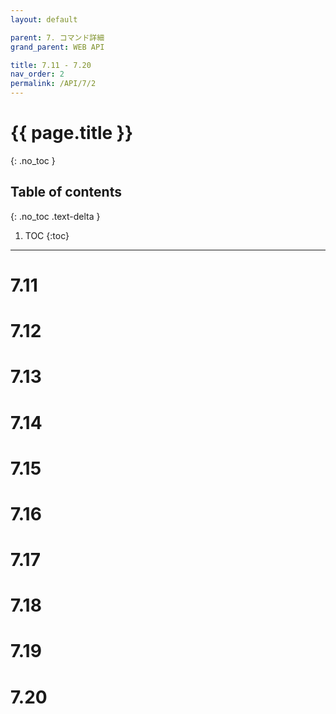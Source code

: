 ```yaml
---
layout: default

parent: 7. コマンド詳細
grand_parent: WEB API

title: 7.11 - 7.20
nav_order: 2
permalink: /API/7/2
---
```


# {{ page.title }}
{: .no_toc }

## Table of contents 
{: .no_toc .text-delta }

1. TOC
{:toc}

---

# 7.11

# 7.12

# 7.13

# 7.14

# 7.15

# 7.16

# 7.17

# 7.18

# 7.19

# 7.20
